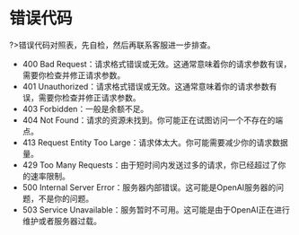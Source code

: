 # 错误代码

?>错误代码对照表，先自检，然后再联系客服进一步排查。

- 400 Bad Request：请求格式错误或无效。这通常意味着你的请求参数有误，需要你检查并修正请求参数。
- 401 Unauthorized：请求格式错误或无效。这通常意味着你的请求参数有误，需要你检查并修正请求参数。
- 403 Forbidden：一般是余额不足。
- 404 Not Found：请求的资源未找到。你可能正在试图访问一个不存在的端点。
- 413 Request Entity Too Large：请求体太大。你可能需要减少你的请求数据量。
- 429 Too Many Requests：由于短时间内发送过多的请求，你已经超过了你的速率限制。
- 500 Internal Server Error：服务器内部错误。这可能是OpenAI服务器的问题，不是你的问题。
- 503 Service Unavailable：服务暂时不可用。这可能是由于OpenAI正在进行维护或者服务器过载。